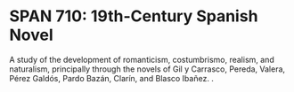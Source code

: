 # SPAN 710: 19th-Century Spanish Novel

A study of the development of romanticism, costumbrismo, realism, and naturalism, principally through the novels of Gil y Carrasco, Pereda, Valera, Pérez Galdós, Pardo Bazán, Clarín, and Blasco Ibañez. .